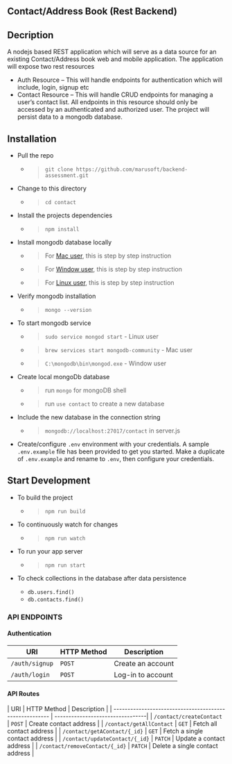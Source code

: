 ## Contact/Address Book (Rest Backend)

## Decription

A nodejs based REST application which will serve as a data source for an existing Contact/Address book web and mobile application.
The application will expose two rest resources

- Auth Resource – This will handle endpoints for authentication which will include, login, signup etc
- Contact Resource – This will handle CRUD endpoints for managing a user’s contact list. All endpoints in this resource should only be accessed by an authenticated and authorized user.
  The project will persist data to a mongodb database.

## Installation

- Pull the repo

  - > `git clone https://github.com/marusoft/backend-assessment.git`

- Change to this directory

  - > `cd contact`

- Install the projects dependencies

  - > `npm install`

- Install mongodb database locally

  - > For [Mac user](https://zellwk.com/blog/install-mongodb), this is step by step instruction

  - > For [Window user](https://treehouse.github.io/installation-guides/windows/mongo-windows.html), this is step by step instruction

  - > For [Linux user](https://www.tutorialkart.com/mongodb/install-mongodb-on-ubuntu/), this is step by step instruction

- Verify mongodb installation
  - > `mongo --version`

- To start mongodb service
  - > `sudo service mongod start` - Linux user
  - > `brew services start mongodb-community` - Mac user
  - > `C:\mongodb\bin\mongod.exe` - Window user

- Create local mongoDb database  
  - > run `mongo` for mongoDB shell
  - > run `use contact` to create a new database

- Include the new database in the connection string
  - > `mongodb://localhost:27017/contact` in server.js

- Create/configure `.env` environment with your credentials. A sample `.env.example` file has been provided to get you started. Make a duplicate of `.env.example` and rename to `.env`, then configure your credentials.


## Start Development

- To build the project
  - > `npm run build`
- To continuously watch for changes
  - > `npm run watch`
- To run your app server
  - > `npm run start`


- To check collections in the database after data persistence
  - `db.users.find()`
  - `db.contacts.find()`


### API ENDPOINTS

#### Authentication

| URI                       | HTTP Method | Description       |
| --------------------------| ----------- | ----------------- |
| <code>/auth/signup</code> | `POST`      | Create an account |
| <code>/auth/login</code>  | `POST`      | Log-in to account |

#### API Routes

| URI                                       | HTTP Method | Description                      |
| ------------------------------------------------------- | ---------------------------------|
| <code>/contact/createContact</code>       | `POST`      | Create contact address           |
| <code>/contact/getAllContact</code>       | `GET`       | Fetch all contact address        |
| <code>/contact/getAContact/{_id}</code>   | `GET`       | Fetch a single contact address   |
| <code>/contact/updateContact/{_id}</code> | `PATCH`     | Update a contact address         |
| <code>/contact/removeContact/{_id}</code> | `PATCH`     | Delete a single contact address  |

